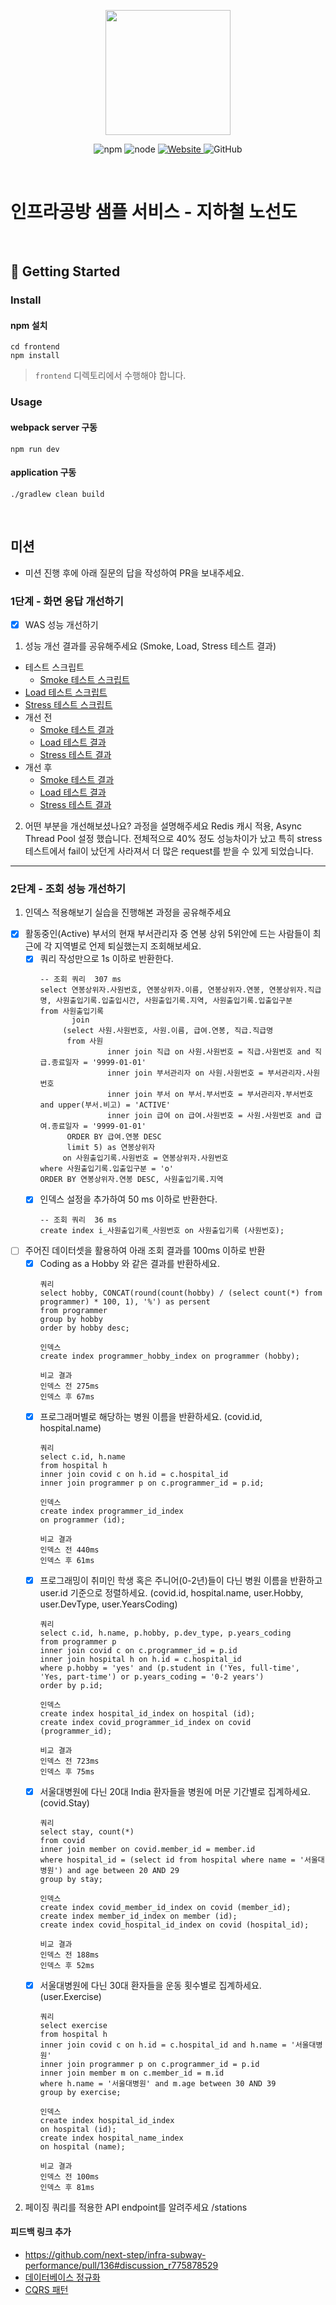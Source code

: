 <p align="center">
    <img width="200px;" src="https://raw.githubusercontent.com/woowacourse/atdd-subway-admin-frontend/master/images/main_logo.png"/>
</p>
<p align="center">
  <img alt="npm" src="https://img.shields.io/badge/npm-%3E%3D%205.5.0-blue">
  <img alt="node" src="https://img.shields.io/badge/node-%3E%3D%209.3.0-blue">
  <a href="https://edu.nextstep.camp/c/R89PYi5H" alt="nextstep atdd">
    <img alt="Website" src="https://img.shields.io/website?url=https%3A%2F%2Fedu.nextstep.camp%2Fc%2FR89PYi5H">
  </a>
  <img alt="GitHub" src="https://img.shields.io/github/license/next-step/atdd-subway-service">
</p>

<br>

# 인프라공방 샘플 서비스 - 지하철 노선도

<br>

## 🚀 Getting Started

### Install
#### npm 설치
```
cd frontend
npm install
```
> `frontend` 디렉토리에서 수행해야 합니다.

### Usage
#### webpack server 구동
```
npm run dev
```
#### application 구동
```
./gradlew clean build
```
<br>

## 미션

* 미션 진행 후에 아래 질문의 답을 작성하여 PR을 보내주세요.

### 1단계 - 화면 응답 개선하기
* [x] WAS 성능 개선하기
1. 성능 개선 결과를 공유해주세요 (Smoke, Load, Stress 테스트 결과)
* 테스트 스크립트
  * [Smoke 테스트 스크립트](/k6/smoke.js)
 * [Load 테스트 스크립트](/k6/load.js)
 * [Stress 테스트 스크립트](/k6/stress.js)
* 개선 전
  * [Smoke 테스트 결과](/k6/before/smoke.log)
  * [Load 테스트 결과](/k6/before/load.log)
  * [Stress 테스트 결과](/k6/before/stress.log)
* 개선 후
  * [Smoke 테스트 결과](/k6/after/smoke.log)
  * [Load 테스트 결과](/k6/after/load.log)
  * [Stress 테스트 결과](/k6/after/stress.log)
2. 어떤 부분을 개선해보셨나요? 과정을 설명해주세요
 Redis 캐시 적용, Async Thread Pool 설정 했습니다. 
 전체적으로 40% 정도 성능차이가 났고 특히 stress테스트에서 fail이 났던게 사라져서 
 더 많은 request를 받을 수 있게 되었습니다.
---

### 2단계 - 조회 성능 개선하기
1. 인덱스 적용해보기 실습을 진행해본 과정을 공유해주세요
* [x] 활동중인(Active) 부서의 현재 부서관리자 중 연봉 상위 5위안에 드는 사람들이 최근에 각 지역별로 언제 퇴실했는지 조회해보세요.
  * [x] 쿼리 작성만으로 1s 이하로 반환한다.
    ~~~
    -- 조회 쿼리  307 ms
    select 연봉상위자.사원번호, 연봉상위자.이름, 연봉상위자.연봉, 연봉상위자.직급명, 사원출입기록.입출입시간, 사원출입기록.지역, 사원출입기록.입출입구분
    from 사원출입기록
           join
         (select 사원.사원번호, 사원.이름, 급여.연봉, 직급.직급명
          from 사원
                   inner join 직급 on 사원.사원번호 = 직급.사원번호 and 직급.종료일자 = '9999-01-01'
                   inner join 부서관리자 on 사원.사원번호 = 부서관리자.사원번호
                   inner join 부서 on 부서.부서번호 = 부서관리자.부서번호 and upper(부서.비고) = 'ACTIVE'
                   inner join 급여 on 급여.사원번호 = 사원.사원번호 and 급여.종료일자 = '9999-01-01'
          ORDER BY 급여.연봉 DESC
          limit 5) as 연봉상위자
         on 사원출입기록.사원번호 = 연봉상위자.사원번호
    where 사원출입기록.입출입구분 = 'o'
    ORDER BY 연봉상위자.연봉 DESC, 사원출입기록.지역
    ~~~
  * [x] 인덱스 설정을 추가하여 50 ms 이하로 반환한다.
    ~~~
    -- 조회 쿼리  36 ms
    create index i_사원출입기록_사원번호 on 사원출입기록 (사원번호);
    ~~~
* [ ] 주어진 데이터셋을 활용하여 아래 조회 결과를 100ms 이하로 반환
  * [x] Coding as a Hobby 와 같은 결과를 반환하세요. 
    ~~~
    쿼리
    select hobby, CONCAT(round(count(hobby) / (select count(*) from programmer) * 100, 1), '%') as persent
    from programmer
    group by hobby
    order by hobby desc;
    
    인덱스
    create index programmer_hobby_index on programmer (hobby);
    
    비교 결과
    인덱스 전 275ms 
    인덱스 후 67ms
    ~~~ 
  * [x] 프로그래머별로 해당하는 병원 이름을 반환하세요. (covid.id, hospital.name)
    ~~~
    쿼리
    select c.id, h.name
    from hospital h
    inner join covid c on h.id = c.hospital_id
    inner join programmer p on c.programmer_id = p.id;
    
    인덱스
    create index programmer_id_index
	on programmer (id);
    
    비교 결과
    인덱스 전 440ms
    인덱스 후 61ms
    ~~~
  * [x] 프로그래밍이 취미인 학생 혹은 주니어(0-2년)들이 다닌 병원 이름을 반환하고 user.id 기준으로 정렬하세요. (covid.id, hospital.name, user.Hobby, user.DevType, user.YearsCoding)
     ~~~
    쿼리
    select c.id, h.name, p.hobby, p.dev_type, p.years_coding
    from programmer p
    inner join covid c on c.programmer_id = p.id
    inner join hospital h on h.id = c.hospital_id
    where p.hobby = 'yes' and (p.student in ('Yes, full-time', 'Yes, part-time') or p.years_coding = '0-2 years')
    order by p.id;
    
    인덱스
    create index hospital_id_index on hospital (id);
    create index covid_programmer_id_index on covid (programmer_id);
    
    비교 결과
    인덱스 전 723ms
    인덱스 후 75ms
    ~~~
  * [x] 서울대병원에 다닌 20대 India 환자들을 병원에 머문 기간별로 집계하세요. (covid.Stay)
     ~~~
    쿼리
    select stay, count(*)
    from covid
    inner join member on covid.member_id = member.id
    where hospital_id = (select id from hospital where name = '서울대병원') and age between 20 AND 29
    group by stay;
    
    인덱스
    create index covid_member_id_index on covid (member_id);
    create index member_id_index on member (id);
    create index covid_hospital_id_index on covid (hospital_id);
    
    비교 결과
    인덱스 전 188ms
    인덱스 후 52ms
    ~~~
  * [x] 서울대병원에 다닌 30대 환자들을 운동 횟수별로 집계하세요. (user.Exercise)
     ~~~
    쿼리
    select exercise
    from hospital h
    inner join covid c on h.id = c.hospital_id and h.name = '서울대병원'
    inner join programmer p on c.programmer_id = p.id
    inner join member m on c.member_id = m.id
    where h.name = '서울대병원' and m.age between 30 AND 39
    group by exercise;

    인덱스
    create index hospital_id_index
	on hospital (id);
    create index hospital_name_index
    on hospital (name);
    
    비교 결과
    인덱스 전 100ms 
    인덱스 후 81ms
    ~~~
2. 페이징 쿼리를 적용한 API endpoint를 알려주세요
   /stations

#### 피드백 링크 추가
* https://github.com/next-step/infra-subway-performance/pull/136#discussion_r775878529
* [데이터베이스 정규화](https://ko.wikipedia.org/wiki/%EB%8D%B0%EC%9D%B4%ED%84%B0%EB%B2%A0%EC%9D%B4%EC%8A%A4_%EC%A0%95%EA%B7%9C%ED%99%94)
* [CQRS 패턴](https://docs.microsoft.com/ko-kr/azure/architecture/patterns/cqrs)
